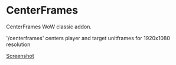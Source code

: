 # CenterFrames
CenterFrames WoW classic addon.
 
'/centerframes' centers player and target unitframes for 1920x1080 resolution

[Screenshot](https://raw.githubusercontent.com/zoem96/CenterFrames/master/screenshot.jpg)
